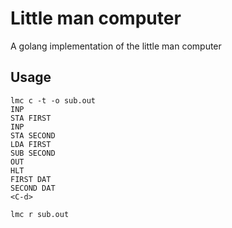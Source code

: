# Little man computer
A golang implementation of the little man computer

## Usage
```
lmc c -t -o sub.out
INP
STA FIRST
INP
STA SECOND
LDA FIRST
SUB SECOND
OUT
HLT
FIRST DAT
SECOND DAT
<C-d>

lmc r sub.out
```

